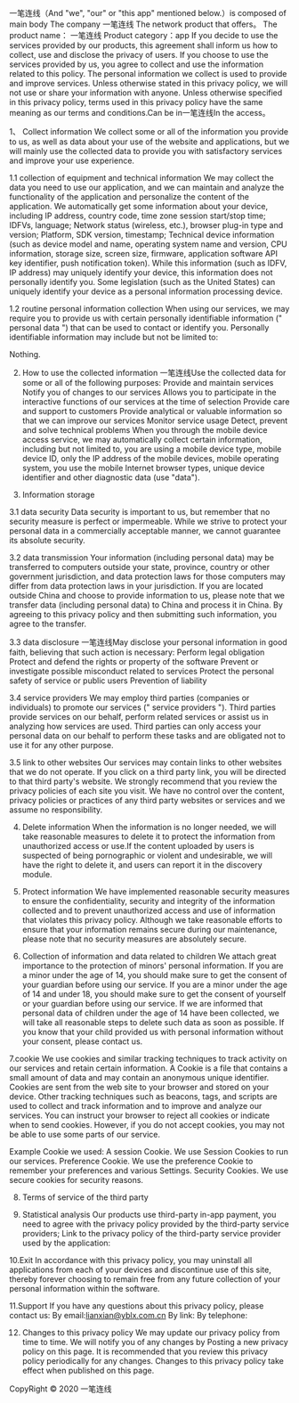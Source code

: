 一笔连线（And "we", "our" or "this app" mentioned below.）is composed of main body The company 一笔连线 The network product that offers。
The product name： 一笔连线
Product category：app
If you decide to use the services provided by our products, this agreement shall inform us how to collect, use and disclose the privacy of users.
If you choose to use the services provided by us, you agree to collect and use the information related to this policy. The personal information we collect is used to provide and improve services. Unless otherwise stated in this privacy policy, we will not use or share your information with anyone.
Unless otherwise specified in this privacy policy, terms used in this privacy policy have the same meaning as our terms and conditions.Can be in一笔连线In the access。

1、 Collect information
We collect some or all of the information you provide to us, as well as data about your use of the website and applications, but we will mainly use the collected data to provide you with satisfactory services and improve your use experience.

1.1 collection of equipment and technical information
We may collect the data you need to use our application, and we can maintain and analyze the functionality of the application and personalize the content of the application.
We automatically get some information about your device, including IP address, country code, time zone session start/stop time; IDFVs, language; Network status (wireless, etc.), browser plug-in type and version; Platform, SDK version, timestamp; Technical device information (such as device model and name, operating system name and version, CPU information, storage size, screen size, firmware, application software API key identifier, push notification token). While this information (such as IDFV, IP address) may uniquely identify your device, this information does not personally identify you. Some legislation (such as the United States) can uniquely identify your device as a personal information processing device.

1.2 routine personal information collection
When using our services, we may require you to provide us with certain personally identifiable information (" personal data ") that can be used to contact or identify you. Personally identifiable information may include but not be limited to:

Nothing.

2. How to use the collected information
一笔连线Use the collected data for some or all of the following purposes:
Provide and maintain services
Notify you of changes to our services
Allows you to participate in the interactive functions of our services at the time of selection
Provide care and support to customers
Provide analytical or valuable information so that we can improve our services
Monitor service usage
Detect, prevent and solve technical problems
When you through the mobile device access service, we may automatically collect certain information, including but not limited to, you are using a mobile device type, mobile device ID, only the IP address of the mobile devices, mobile operating system, you use the mobile Internet browser types, unique device identifier and other diagnostic data (use "data").

3. Information storage

3.1 data security
Data security is important to us, but remember that no security measure is perfect or impermeable. While we strive to protect your personal data in a commercially acceptable manner, we cannot guarantee its absolute security.

3.2 data transmission
Your information (including personal data) may be transferred to computers outside your state, province, country or other government jurisdiction, and data protection laws for those computers may differ from data protection laws in your jurisdiction.
If you are located outside China and choose to provide information to us, please note that we transfer data (including personal data) to China and process it in China.
By agreeing to this privacy policy and then submitting such information, you agree to the transfer.

3.3 data disclosure
一笔连线May disclose your personal information in good faith, believing that such action is necessary:
Perform legal obligation
Protect and defend the rights or property of the software
Prevent or investigate possible misconduct related to services
Protect the personal safety of service or public users
Prevention of liability

3.4 service providers
We may employ third parties (companies or individuals) to promote our services (" service providers "). Third parties provide services on our behalf, perform related services or assist us in analyzing how services are used. Third parties can only access your personal data on our behalf to perform these tasks and are obligated not to use it for any other purpose.

3.5 link to other websites
Our services may contain links to other websites that we do not operate. If you click on a third party link, you will be directed to that third party's website. We strongly recommend that you review the privacy policies of each site you visit. We have no control over the content, privacy policies or practices of any third party websites or services and we assume no responsibility.

4. Delete information
When the information is no longer needed, we will take reasonable measures to delete it to protect the information from unauthorized access or use.If the content uploaded by users is suspected of being pornographic or violent and undesirable, we will have the right to delete it, and users can report it in the discovery module.

5. Protect information
We have implemented reasonable security measures to ensure the confidentiality, security and integrity of the information collected and to prevent unauthorized access and use of information that violates this privacy policy. Although we take reasonable efforts to ensure that your information remains secure during our maintenance, please note that no security measures are absolutely secure.

6. Collection of information and data related to children
We attach great importance to the protection of minors' personal information. If you are a minor under the age of 14, you should make sure to get the consent of your guardian before using our service. If you are a minor under the age of 14 and under 18, you should make sure to get the consent of yourself or your guardian before using our service. If we are informed that personal data of children under the age of 14 have been collected, we will take all reasonable steps to delete such data as soon as possible. If you know that your child provided us with personal information without your consent, please contact us.

7.cookie
We use cookies and similar tracking techniques to track activity on our services and retain certain information.
A Cookie is a file that contains a small amount of data and may contain an anonymous unique identifier. Cookies are sent from the web site to your browser and stored on your device. Other tracking techniques such as beacons, tags, and scripts are used to collect and track information and to improve and analyze our services.
You can instruct your browser to reject all cookies or indicate when to send cookies. However, if you do not accept cookies, you may not be able to use some parts of our service.

Example Cookie we used:
A session Cookie. We use Session Cookies to run our services.
Preference Cookie. We use the preference Cookie to remember your preferences and various Settings.
Security Cookies. We use secure cookies for security reasons.

8. Terms of service of the third party

9. Statistical analysis
Our products use third-party in-app payment, you need to agree with the privacy policy provided by the third-party service providers;
Link to the privacy policy of the third-party service provider used by the application:

10.Exit
In accordance with this privacy policy, you may uninstall all applications from each of your devices and discontinue use of this site, thereby forever choosing to remain free from any future collection of your personal information within the software.

11.Support
If you have any questions about this privacy policy, please contact us:
By email:lianxian@yblx.com.cn
By link:
By telephone:

12. Changes to this privacy policy
We may update our privacy policy from time to time. We will notify you of any changes by Posting a new privacy policy on this page.
It is recommended that you review this privacy policy periodically for any changes. Changes to this privacy policy take effect when published on this page.

CopyRight © 2020 一笔连线
